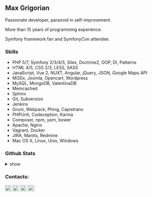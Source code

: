 ## Max Grigorian

Passionate developer, paranoid in self-improvement.

More than 15 years of programming experience.

Symfony framework fan and SymfonyCon attendee.

### Skills
* PHP 5/7, Symfony 2/3/4/5, Silex, Doctrine2, OOP, DI, Patterns
* HTML 4/5, CSS 2/3, LESS, SASS
* JavaScript, Vue 2, NUXT, Angular, jQuery, JSON, Google Maps API
* MODx, Joomla, Opencart, Wordpress
* MySQL, MongoDB, ValentinaDB
* Memcached
* Sphinx
* Git, Subversion
* Jenkins
* Grunt, Webpack, Phing, Capistrano
* PHPUnit, Codeception, Karma
* Composer, npm, yarn, bower
* Apache, Nginx
* Vagrant, Docker
* JIRA, Mantis, Redmine
* Mac OS X, Linux, Unix, Windows 

### Github Stats
<details>
  <summary>show</summary>

  <img align="left" alt="MAXakaWIZARD's Github Stats" src="https://github-readme-stats.codestackr.vercel.app/api?username=MAXakaWIZARD&show_icons=true&hide_border=true" />
</details>

### Contacts:
[<img align="left" alt="YouTube" width="22px" src="https://cdn.jsdelivr.net/npm/simple-icons@v3/icons/youtube.svg" />][youtube]
[<img align="left" alt="Twitter" width="22px" src="https://cdn.jsdelivr.net/npm/simple-icons@v3/icons/twitter.svg" />][twitter]
[<img align="left" alt="LinkedIn" width="22px" src="https://cdn.jsdelivr.net/npm/simple-icons@v3/icons/linkedin.svg" />][linkedin]
[<img align="left" alt="Instagram" width="22px" src="https://cdn.jsdelivr.net/npm/simple-icons@v3/icons/instagram.svg" />][instagram]

[twitter]: https://twitter.com/maxakawizard
[youtube]: https://www.youtube.com/channel/UCtwTK9XASNtd4sivyar0Ngg/
[instagram]: https://instagram.com/maxakawizard
[linkedin]: https://www.linkedin.com/in/maxakawizard
<!--
**MAXakaWIZARD/MAXakaWIZARD** is a ✨ _special_ ✨ repository because its `README.md` (this file) appears on your GitHub profile.

Here are some ideas to get you started:

- 🔭 I’m currently working on ...
- 🌱 I’m currently learning ...
- 👯 I’m looking to collaborate on ...
- 🤔 I’m looking for help with ...
- 💬 Ask me about ...
- 📫 How to reach me: ...
- 😄 Pronouns: ...
- ⚡ Fun fact: ...
-->
